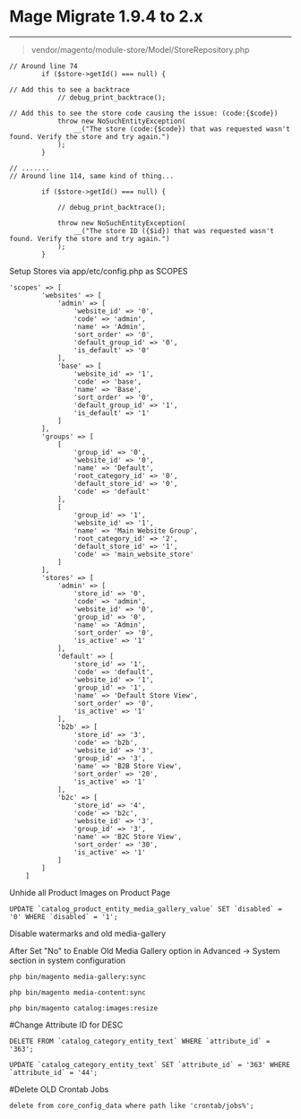 # Mage Migrate 1.9.4 to 2.x

------------

> vendor/magento/module-store/Model/StoreRepository.php

```
// Around line 74
        if ($store->getId() === null) {

// Add this to see a backtrace
            // debug_print_backtrace();

// Add this to see the store code causing the issue: (code:{$code})
            throw new NoSuchEntityException(
                __("The store (code:{$code}) that was requested wasn't found. Verify the store and try again.")
            );
        }

// .......
// Around line 114, same kind of thing...

        if ($store->getId() === null) {

            // debug_print_backtrace();

            throw new NoSuchEntityException(
                __("The store ID ({$id}) that was requested wasn't found. Verify the store and try again.")
            );
        }
```

Setup Stores via app/etc/config.php as SCOPES

```
'scopes' => [
        'websites' => [
            'admin' => [
                'website_id' => '0',
                'code' => 'admin',
                'name' => 'Admin',
                'sort_order' => '0',
                'default_group_id' => '0',
                'is_default' => '0'
            ],
            'base' => [
                'website_id' => '1',
                'code' => 'base',
                'name' => 'Base',
                'sort_order' => '0',
                'default_group_id' => '1',
                'is_default' => '1'
            ]
        ],
        'groups' => [
            [
                'group_id' => '0',
                'website_id' => '0',
                'name' => 'Default',
                'root_category_id' => '0',
                'default_store_id' => '0',
                'code' => 'default'
            ],
            [
                'group_id' => '1',
                'website_id' => '1',
                'name' => 'Main Website Group',
                'root_category_id' => '2',
                'default_store_id' => '1',
                'code' => 'main_website_store'
            ]
        ],
        'stores' => [
            'admin' => [
                'store_id' => '0',
                'code' => 'admin',
                'website_id' => '0',
                'group_id' => '0',
                'name' => 'Admin',
                'sort_order' => '0',
                'is_active' => '1'
            ],
            'default' => [
                'store_id' => '1',
                'code' => 'default',
                'website_id' => '1',
                'group_id' => '1',
                'name' => 'Default Store View',
                'sort_order' => '0',
                'is_active' => '1'
            ],
            'b2b' => [
                'store_id' => '3',
                'code' => 'b2b',
                'website_id' => '3',
                'group_id' => '3',
                'name' => 'B2B Store View',
                'sort_order' => '20',
                'is_active' => '1'
            ],
            'b2c' => [
                'store_id' => '4',
                'code' => 'b2c',
                'website_id' => '3',
                'group_id' => '3',
                'name' => 'B2C Store View',
                'sort_order' => '30',
                'is_active' => '1'
            ]
        ]
    ]
```

Unhide all Product Images on Product Page

    UPDATE `catalog_product_entity_media_gallery_value` SET `disabled` = '0' WHERE `disabled` = '1';

Disable watermarks and old media-gallery

After Set "No" to Enable Old Media Gallery option in Advanced -> System section in system configuration

    php bin/magento media-gallery:sync

    php bin/magento media-content:sync

    php bin/magento catalog:images:resize

#Change Attribute ID for DESC

    DELETE FROM `catalog_category_entity_text` WHERE `attribute_id` = '363';

    UPDATE `catalog_category_entity_text` SET `attribute_id` = '363' WHERE `attribute_id` = '44';

#Delete OLD Crontab Jobs

    delete from core_config_data where path like 'crontab/jobs%';

